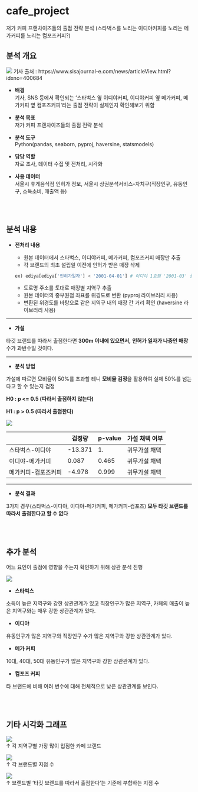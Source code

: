 # cafe_project
저가 커피 프랜차이즈들의 출점 전략 분석
(스타벅스를 노리는 이디야커피를 노리는 메가커피를 노리는 컴포즈커피?)<br>

## 분석 개요
<img src="https://github.com/gohard1907/multicampus_weekly_project/assets/33924444/f2aea36b-10d9-4d16-9756-61edd42286f0">
기사 출처 : https://www.sisajournal-e.com/news/articleView.html?idxno=400684


- **배경**<br>
기사, SNS 등에서 확인되는 ‘스타벅스 옆 이디야커피, 이디야커피 옆 메가커피, 메가커피 옆 컴포즈커피‘라는 출점 전략이 실제인지 확인해보기 위함<br>

- **분석 목표**<br>
저가 커피 프랜차이즈들의 출점 전략 분석<br>

- **분석 도구**<br>
Python(pandas, seaborn, pyproj, haversine, statsmodels)<br>

- **담당 역할**<br>
자료 조사, 데이터 수집 및 전처리, 시각화<br>

- **사용 데이터**<br>
서울시 휴게음식점 인허가 정보, 서울시 상권분석서비스-자치구(직장인구, 유동인구, 소득소비, 매출액 등)
<br>
<br>

## 분석 내용

- **전처리 내용**
    - 원본 데이터에서 스타벅스, 이디야커피, 메가커피, 컴포즈커피 매장만 추출
    - 각 브랜드의 최초 설립일 이전에 인허가 받은 매장 삭제
    
    ```python
    ex) ediya[ediya['인허가일자'] < '2001-04-01'] # 이디야 1호점 '2001-03' 중앙대점
    ```
    
    - 도로명 주소를 토대로 매장별 지역구 추출
    - 원본 데이터의 중부원점 좌표를 위경도로 변환 (pyproj 라이브러리 사용)
    - 변환된 위경도를 바탕으로 같은 지역구 내의 매장 간 거리 확인 (haversine 라이브러리 사용)

---

- **가설**

타깃 브랜드를 따라서 출점한다면 **300m 이내에 있으면서,** **인허가 일자가 나중인 매장** 수가 과반수일 것이다.

---

- **분석 방법**

가설에 따르면 모비율이 50%를 초과할 테니 **모비율 검정**을 활용하여 실제 50%를 넘는다고 할 수 있는지 검정

**H0 : p <= 0.5 (따라서 출점하지 않는다)**

**H1 : p > 0.5 (따라서 출점한다)**

<img src="https://github.com/gohard1907/multicampus_weekly_project/assets/33924444/adfbb434-31a7-4805-b6e9-f1b81e02472a">


|  | 검정량 | p-value | 가설 채택 여부 |
| --- | --- | --- | --- |
| 스타벅스-이디야 | -13.371 | 1. | 귀무가설 채택 |
| 이디야-메가커피 | 0.087 | 0.465 | 귀무가설 채택 |
| 메가커피-컴포즈커피 | -4.978 | 0.999 | 귀무가설 채택 |

---

- **분석 결과**

3가지 경우(스타벅스-이디야, 이디야-메가커피, 메가커피-컴포즈) **모두 타깃 브랜드를 따라서 출점한다고 할 수 없다**

<br>
<br>

## **추가 분석**

어느 요인이 출점에 영향을 주는지 확인하기 위해 상관 분석 진행

<img src="https://github.com/gohard1907/multicampus_weekly_project/assets/33924444/6c3fb9f8-86f8-4fd6-8511-e59216a3c8de">


- **스타벅스**

소득이 높은 지역구와 강한 상관관계가 있고 직장인구가 많은 지역구, 카페의 매출이 높은 지역구와는 매우 강한 상관관계가 있다.

- **이디야**

유동인구가 많은 지역구와 직장인구 수가 많은 지역구와 강한 상관관계가 있다.

- **메가 커피**

10대, 40대, 50대 유동인구가 많은 지역구와 강한 상관관계가 있다.

- **컴포즈 커피**

타 브랜드에 비해 여러 변수에 대해 전체적으로 낮은 상관관계를 보인다.

<br>
<br>

## 기타 시각화 그래프

<img src="https://github.com/gohard1907/multicampus_weekly_project/assets/33924444/ad1e1be5-2505-4b27-9378-62e3155bbba7"><br>
↑ 각 지역구별 가장 많이 입점한 카페 브랜드<br>

<img src="https://github.com/gohard1907/multicampus_weekly_project/assets/33924444/34ccdbe7-071b-4be1-852f-dc447b6e9789"><br>
↑ 각 브랜드별 지점 수<br>

<img src="https://github.com/gohard1907/multicampus_weekly_project/assets/33924444/7b12a605-63b2-4748-b3e5-972ba6ed6f6b"><br>
↑ 브랜드별 ‘타깃 브랜드를 따라서 출점한다’는 기준에 부합하는 지점 수<br>



